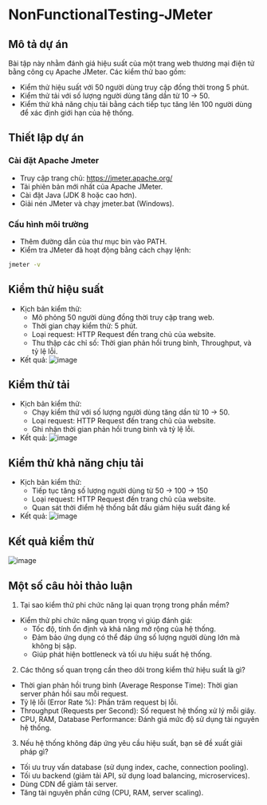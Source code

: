 # NonFunctionalTesting-JMeter
## Mô tả dự án
Bài tập này nhằm đánh giá hiệu suất của một trang web thương mại điện tử bằng công cụ Apache JMeter. Các kiểm thử bao gồm:
- Kiểm thử hiệu suất với 50 người dùng truy cập đồng thời trong 5 phút.
- Kiểm thử tải với số lượng người dùng tăng dần từ 10 → 50.
- Kiểm thử khả năng chịu tải bằng cách tiếp tục tăng lên 100 người dùng để xác định giới hạn của hệ thống.
## Thiết lập dự án
### Cài đặt Apache Jmeter
- Truy cập trang chủ: https://jmeter.apache.org/
- Tải phiên bản mới nhất của Apache JMeter.
- Cài đặt Java (JDK 8 hoặc cao hơn).
- Giải nén JMeter và chạy jmeter.bat (Windows).
### Cấu hình môi trường
- Thêm đường dẫn của thư mục bin vào PATH.
- Kiểm tra JMeter đã hoạt động bằng cách chạy lệnh:
```bash
jmeter -v
```
## Kiểm thử hiệu suất
- Kịch bản kiểm thử: 
  - Mô phỏng 50 người dùng đồng thời truy cập trang web.
  - Thời gian chạy kiểm thử: 5 phút.
  - Loại request: HTTP Request đến trang chủ của website.
  - Thu thập các chỉ số: Thời gian phản hồi trung bình, Throughput, và tỷ lệ lỗi.
- Kết quả: 
![image](https://github.com/user-attachments/assets/d20ba1ae-59b3-4e52-b635-ff7012ae0de9)

## Kiểm thử tải
- Kịch bản kiểm thử: 
  - Chạy kiểm thử với số lượng người dùng tăng dần từ 10 → 50.
  - Loại request: HTTP Request đến trang chủ của website.
  - Ghi nhận thời gian phản hồi trung bình và tỷ lệ lỗi.
- Kết quả:
  ![image](https://github.com/user-attachments/assets/42a9d59e-378e-4cb3-82e0-8e7d1db43d9b)

## Kiểm thử khả năng chịu tải
- Kịch bản kiểm thử: 
  - Tiếp tục tăng số lượng người dùng từ 50 → 100 → 150
  - Loại request: HTTP Request đến trang chủ của website.
  - Quan sát thời điểm hệ thống bắt đầu giảm hiệu suất đáng kể
- Kết quả:
  ![image](https://github.com/user-attachments/assets/ec661008-7102-42c7-a812-71d24e033181)

## Kết quả kiểm thử
![image](https://github.com/user-attachments/assets/524ee983-f5c6-4c24-a8e4-7974b5557f87)

## Một số câu hỏi thảo luận
1. Tại sao kiểm thử phi chức năng lại quan trọng trong phần mềm?
  - Kiểm thử phi chức năng quan trọng vì giúp đánh giá:
    - Tốc độ, tính ổn định và khả năng mở rộng của hệ thống.
    - Đảm bảo ứng dụng có thể đáp ứng số lượng người dùng lớn mà không bị sập.
    - Giúp phát hiện bottleneck và tối ưu hiệu suất hệ thống.
2. Các thông số quan trọng cần theo dõi trong kiểm thử hiệu suất là gì?
- Thời gian phản hồi trung bình (Average Response Time): Thời gian server phản hồi sau mỗi request.
- Tỷ lệ lỗi (Error Rate %): Phần trăm request bị lỗi.
- Throughput (Requests per Second): Số request hệ thống xử lý mỗi giây.
- CPU, RAM, Database Performance: Đánh giá mức độ sử dụng tài nguyên hệ thống.
3. Nếu hệ thống không đáp ứng yêu cầu hiệu suất, bạn sẽ đề xuất giải pháp gì?
- Tối ưu truy vấn database (sử dụng index, cache, connection pooling).
- Tối ưu backend (giảm tải API, sử dụng load balancing, microservices).
- Dùng CDN để giảm tải server.
- Tăng tài nguyên phần cứng (CPU, RAM, server scaling).
